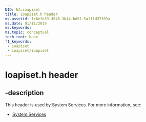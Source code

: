```yaml
---
UID: NA:ioapiset
title: Ioapiset.h header
ms.assetid: fc6efe39-3046-3b14-bd61-5a1f1d37f09a
ms.date: 01/11/2019
ms.keywords: 
ms.topic: conceptual
tech.root: base
f1_keywords:
 - ioapiset
 - ioapiset/ioapiset
---
```


# Ioapiset.h header


## -description

This header is used by System Services. For more information, see:

- [System Services](../_base/index.md)

